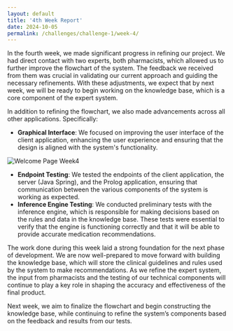 ```yaml
---
layout: default
title: '4th Week Report'
date: 2024-10-05
permalink: /challenges/challenge-1/week-4/
---
```


In the fourth week, we made significant progress in refining our project. We had direct contact with two experts, both pharmacists, which allowed us to further improve the flowchart of the system. The feedback we received from them was crucial in validating our current approach and guiding the necessary refinements. With these adjustments, we expect that by next week, we will be ready to begin working on the knowledge base, which is a core component of the expert system.

In addition to refining the flowchart, we also made advancements across all other applications. Specifically:

- **Graphical Interface**: We focused on improving the user interface of the client application, enhancing the user experience and ensuring that the design is aligned with the system's functionality.

<img src="https://4out5.github.io/blog/assets/images/client_app_welcome.png" alt="Welcome Page Week4" >

- **Endpoint Testing**: We tested the endpoints of the client application, the server (Java Spring), and the Prolog application, ensuring that communication between the various components of the system is working as expected.
- **Inference Engine Testing**: We conducted preliminary tests with the inference engine, which is responsible for making decisions based on the rules and data in the knowledge base. These tests were essential to verify that the engine is functioning correctly and that it will be able to provide accurate medication recommendations.

The work done during this week laid a strong foundation for the next phase of development. We are now well-prepared to move forward with building the knowledge base, which will store the clinical guidelines and rules used by the system to make recommendations. As we refine the expert system, the input from pharmacists and the testing of our technical components will continue to play a key role in shaping the accuracy and effectiveness of the final product.

Next week, we aim to finalize the flowchart and begin constructing the knowledge base, while continuing to refine the system’s components based on the feedback and results from our tests.
